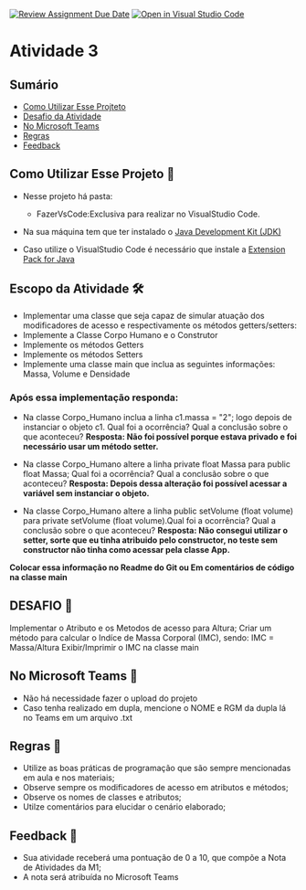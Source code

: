 [![Review Assignment Due Date](https://classroom.github.com/assets/deadline-readme-button-22041afd0340ce965d47ae6ef1cefeee28c7c493a6346c4f15d667ab976d596c.svg)](https://classroom.github.com/a/3YVg2wK-)
[![Open in Visual Studio Code](https://classroom.github.com/assets/open-in-vscode-2e0aaae1b6195c2367325f4f02e2d04e9abb55f0b24a779b69b11b9e10269abc.svg)](https://classroom.github.com/online_ide?assignment_repo_id=16018858&assignment_repo_type=AssignmentRepo)
# Atividade 3



## Sumário 
- [Como Utilizar Esse Projteto](#como-utilizar-esse-projeto-)
- [Desafio da Atividade](#desafio-da-atividade-)
- [No Microsoft Teams](#no-microsoft-teams--)
- [Regras](#regras-)
- [Feedback](#feedback-)

## Como Utilizar Esse Projeto 📁

- Nesse projeto há  pasta:
    - FazerVsCode:Exclusiva para realizar no VisualStudio Code. 

- Na sua máquina tem que ter instalado o <a href="https://www.oracle.com/br/java/technologies/downloads/" target="_blank">Java Development Kit (JDK) </a> 
- Caso utilize o VisualStudio Code é necessário que instale a <a href="https://marketplace.visualstudio.com/items?itemName=vscjava.vscode-java-pack" target="_blank">Extension Pack for Java</a>


## Escopo da Atividade 🛠️

- Implementar uma classe que seja capaz de simular atuação dos modificadores de acesso e respectivamente os métodos getters/setters: 
- Implemente a Classe Corpo Humano e o Construtor  
- Implemente os métodos Getters
- Implemente os métodos Setters
- Implemente uma classe main que inclua as seguintes informações: Massa, Volume e Densidade



### Após essa implementação responda:

- Na classe Corpo_Humano inclua a linha c1.massa = "2"; logo depois de instanciar o objeto c1. Qual foi a ocorrência? Qual a conclusão sobre o que aconteceu?
<b>Resposta: Não foi possível porque estava privado e foi necessário usar um método setter.</b>

- Na classe Corpo_Humano altere a linha private float Massa para public float Massa; Qual foi a ocorrência? Qual a conclusão sobre o que aconteceu?
<b>Resposta: Depois dessa alteração foi possível acessar a variável sem instanciar o objeto.</b>

- Na classe Corpo_Humano altere a linha public setVolume (float volume) para private setVolume (float volume).Qual foi a ocorrência? Qual a conclusão sobre o que aconteceu?
<b>Resposta: Não consegui utilizar o setter, sorte que eu tinha atribuido pelo constructor, no teste sem constructor não tinha como acessar pela classe App.</b>


<b>Colocar essa informação no Readme do Git ou Em comentários de código na classe main </b>


## DESAFIO 🚀

Implementar o Atributo e os Metodos de acesso para Altura;
Criar um método para calcular o Indíce de Massa Corporal (IMC), sendo:
IMC = Massa/Altura
Exibir/Imprimir o IMC na classe main


## No Microsoft Teams  👥

- Não há necessidade fazer o upload do projeto 
- Caso tenha realizado em dupla, mencione o NOME e RGM da dupla lá no Teams em um arquivo .txt

## Regras 📄

- Utilize as boas práticas de programação que são sempre mencionadas em aula e nos materiais; 
- Observe sempre os modificadores de acesso em atributos e métodos;
- Observe os nomes de classes e atributos;
- Utilze comentários para elucidar o cenário elaborado;

## Feedback 📨
-  Sua atividade receberá uma pontuação de 0 a 10, que compõe a Nota de Atividades da M1;
-  A nota será atribuída no Microsoft Teams
